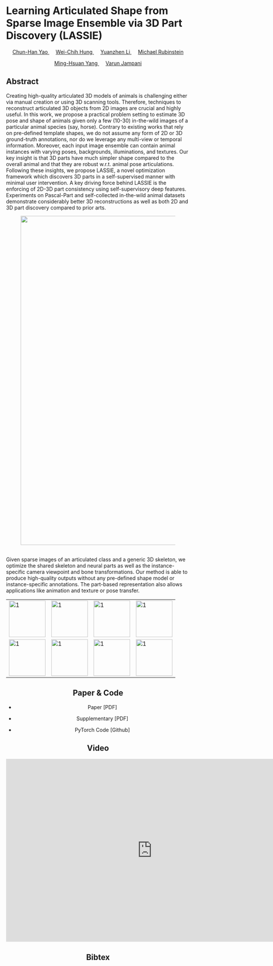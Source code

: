 # Learning Articulated Shape from Sparse Image Ensemble via 3D Part Discovery (LASSIE)


<p style="text-align: center;">
<a href="https://www.chhankyao.com/" style="color: ##6495ED"> Chun-Han Yao </a>
	&emsp;
<a href="https://hfslyc.github.io" style="color: ##6495ED"> Wei-Chih Hung </a>
	&emsp;
<a href="http://people.csail.mit.edu/yzli/" style="color: ##6495ED"> Yuanzhen Li </a>
	&emsp;
<a href="http://people.csail.mit.edu/mrub/" style="color: ##6495ED"> Michael Rubinstein </a>
</p>

<p style="text-align: center;">
<a href="http://faculty.ucmerced.edu/mhyang/" style="color: ##6495ED"> Ming-Hsuan Yang </a>
	&emsp;
<a href="http://varunjampani.github.io" style="color: ##6495ED"> Varun Jampani </a>
</p>


## Abstract

Creating high-quality articulated 3D models of animals is challenging either via manual creation or using 3D scanning tools. 
Therefore, techniques to reconstruct articulated 3D objects from 2D images are crucial and highly useful. 
In this work, we propose a practical problem setting to estimate 3D pose and shape of animals given only a few (10-30) in-the-wild images of a particular animal species (say, horse). 
Contrary to existing works that rely on pre-defined template shapes, we do not assume any form of 2D or 3D ground-truth annotations, nor do we leverage any multi-view or temporal information. 
Moreover, each input image ensemble can contain animal instances with varying poses, backgrounds, illuminations, and textures. 
Our key insight is that 3D parts have much simpler shape compared to the overall animal and that they are robust w.r.t. animal pose articulations. 
Following these insights, we propose LASSIE, a novel optimization framework which discovers 3D parts in a self-supervised manner with minimal user intervention. 
A key driving force behind LASSIE is the enforcing of 2D-3D part consistency using self-supervisory deep features. 
Experiments on Pascal-Part and self-collected in-the-wild animal datasets demonstrate considerably better 3D reconstructions as well as both 2D and 3D part discovery compared to prior arts.


<center>
<figure>
    <div id="projectid">
    <img src="https://chhankyao.github.io/lassie/figures/cover.png" width="900px" />
    </div>
    <br />
    <figcaption>
    </figcaption>
</figure>
</center>

Given sparse images of an articulated class and a generic 3D skeleton, we optimize the shared skeleton and neural parts as well as the instance-specific camera viewpoint and bone transformations. Our method is able to produce high-quality outputs without any pre-defined shape model or instance-specific annotations. The part-based representation also allows applications like animation and texture or pose transfer.



<center>
<table cellspacing="0" cellpadding="0">
    <tr>
    	<td> <img src="https://chhankyao.github.io/lassie/figures/proc_5.png"  alt="1" width=100px height=100px ></td>
    	<td> <img src="https://chhankyao.github.io/lassie/figures/part_5.gif"  alt="1" width=100px height=100px ></td>
    	<td> <img src="https://chhankyao.github.io/lassie/figures/text_5.gif"  alt="1" width=100px height=100px ></td>
    	<td> <img src="https://chhankyao.github.io/lassie/figures/animate_5.gif"  alt="1" width=100px height=100px ></td>	  
   </tr> 
   <tr>
    	<td> <img src="https://chhankyao.github.io/lassie/figures/proc_5.png"  alt="1" width=100px height=100px ></td>
    	<td> <img src="https://chhankyao.github.io/lassie/figures/part_5.gif"  alt="1" width=100px height=100px ></td>
    	<td> <img src="https://chhankyao.github.io/lassie/figures/text_5.gif"  alt="1" width=100px height=100px ></td>
    	<td> <img src="https://chhankyao.github.io/lassie/figures/animate_5.gif"  alt="1" width=100px height=100px ></td>
    </tr>
</table>


## Paper & Code

- Paper [PDF]

- Supplementary [PDF]

- PyTorch Code [Github]


## Video

<center>
<iframe width="800" height="500" src="https://www.youtube.com/embed/MhQaHzC4Sn0" frameborder="0" allow="autoplay; encrypted-media" allowfullscreen></iframe>
</center>


## Bibtex
